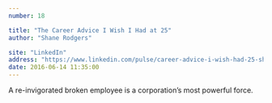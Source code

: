 ```yaml
---
number: 18

title: "The Career Advice I Wish I Had at 25"
author: "Shane Rodgers"

site: "LinkedIn"
address: "https://www.linkedin.com/pulse/career-advice-i-wish-had-25-shane-rodgers"
date: 2016-06-14 11:35:00
---
```


A re-invigorated broken employee is a corporation’s most powerful force.
